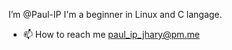 I’m @Paul-IP
I'm a beginner in Linux and C langage.
- 📫 How to reach me paul_ip_jhary@pm.me

<!---
Paul-IP/Paul-IP is a ✨ special ✨ repository because its `README.md` (this file) appears on your GitHub profile.
You can click the Preview link to take a look at your changes.
--->
